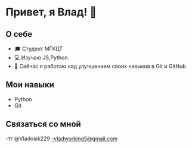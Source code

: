 # Привет, я Влад! 👋

## О себе
- 🎓 Студент МГКЦТ
- 💻 Изучаю JS,Python.
- 🌱 Сейчас я работаю над улучшением своих навыков в Git и GitHub

## Мои навыки
- Python
- Git

## Связаться со мной
-тг @Vladosik229
-vladworking5@gmail.com
